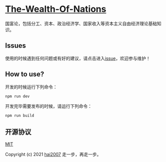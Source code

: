 # [The-Wealth-Of-Nations](https://knowpedia.github.io/The-Wealth-Of-Nations)
国富论，包括分工、资本、政治经济学、国家收入等资本主义自由经济理论基础知识。

## Issues
使用的时候遇到任何问题或有好的建议，请点击进入[issue](https://github.com/knowpedia/The-Wealth-Of-Nations/issues)，欢迎参与维护！

## How to use?

开发的时候运行下列命令：

```
npm run dev
```

开发完毕需要发布的时候，请运行下列命令：

```
npm run build
```

开源协议
---------------------------------------
[MIT](https://github.com/knowpedia/The-Wealth-Of-Nations/blob/master/LICENSE)

Copyright (c) 2021 [hai2007](https://hai2007.gitee.io/sweethome/) 走一步，再走一步。
